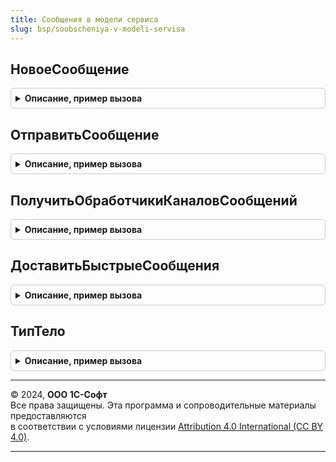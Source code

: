 ```yaml
---
title: Сообщения в модели сервиса
slug: bsp/soobscheniya-v-modeli-servisa
---
```



## НовоеСообщение
<details style="margin: 1em 0; padding: 0.5em; border: 1px solid #ccc; border-radius: 6px;">

<summary style="font-weight: bold; cursor: pointer;">Описание, пример вызова</summary>

```bsl

// Возвращает новое сообщение.
// @skip-warning ПустойМетод - особенность реализации.
//
// Параметры:
//  ТипТелаСообщения - ТипОбъектаXDTO - тип тела сообщения которое требуется создать.
//
// Возвращаемое значение:
//  ОбъектXDTO - объект требуемого типа.
//
Функция НовоеСообщение(Знач ТипТелаСообщения) Экспорт
```

Пример вызова
```bsl
Результат = СообщенияВМоделиСервиса.НовоеСообщение(ТипТелаСообщения) 
```
</details>

## ОтправитьСообщение
<details style="margin: 1em 0; padding: 0.5em; border: 1px solid #ccc; border-radius: 6px;">

<summary style="font-weight: bold; cursor: pointer;">Описание, пример вызова</summary>

```bsl

// Отправляет сообщение
// @skip-warning ПустойМетод - особенность реализации.
//
// Параметры:
//  Сообщение - ОбъектXDTO - сообщение.
//  Получатель - ПланОбменаСсылка.ОбменСообщениями - получатель сообщения.
//  Сейчас - Булево - отправить сообщений через механизм быстрых сообщений.
//
Процедура ОтправитьСообщение(Знач Сообщение, Знач Получатель = Неопределено, Экспорт
```

Пример вызова
```bsl
СообщенияВМоделиСервиса.ОтправитьСообщение(Сообщение, Получатель, );
```
</details>

## ПолучитьОбработчикиКаналовСообщений
<details style="margin: 1em 0; padding: 0.5em; border: 1px solid #ccc; border-radius: 6px;">

<summary style="font-weight: bold; cursor: pointer;">Описание, пример вызова</summary>

```bsl

// Получает список обработчиков сообщений по пространству имен.
// @skip-warning ПустойМетод - особенность реализации.
//
// Параметры:
//  Обработчики - ТаблицаЗначений - с колонками:
//    * Канал - Строка - Канал сообщения.
//    * Обработчик - ОбщийМодуль - Обработчик сообщения.
//  ПространствоИмен - Строка - uri пространства имен в котором определены типы тел сообщений.
//  ОбщийМодуль - ОбщийМодуль - Общий модуль в котором содержатся обработчики сообщений.
//
Процедура ПолучитьОбработчикиКаналовСообщений(Знач Обработчики, Экспорт
```

Пример вызова
```bsl
СообщенияВМоделиСервиса.ПолучитьОбработчикиКаналовСообщений(Обработчики, );
```
</details>

## ДоставитьБыстрыеСообщения
<details style="margin: 1em 0; padding: 0.5em; border: 1px solid #ccc; border-radius: 6px;">

<summary style="font-weight: bold; cursor: pointer;">Описание, пример вызова</summary>

```bsl

// Выполняет доставку быстрых сообщений.
// @skip-warning ПустойМетод - особенность реализации.
//
Процедура ДоставитьБыстрыеСообщения() Экспорт
```

Пример вызова
```bsl
СообщенияВМоделиСервиса.ДоставитьБыстрыеСообщения() 
```
</details>

## ТипТело
<details style="margin: 1em 0; padding: 0.5em; border: 1px solid #ccc; border-radius: 6px;">

<summary style="font-weight: bold; cursor: pointer;">Описание, пример вызова</summary>

```bsl

// Возвращает тип, являющийся базовым для всех типов тел сообщений в модели сервиса.
// @skip-warning ПустойМетод - особенность реализации.
//
// Возвращаемое значение:
//  ТипОбъектаXDTO - базовый тип тел сообщений в модели сервиса.
//
Функция ТипТело() Экспорт
```

Пример вызова
```bsl
Результат = СообщенияВМоделиСервиса.ТипТело() 
```
</details>

---

© 2024, **ООО 1С-Софт**  
Все права защищены. Эта программа и сопроводительные материалы предоставляются  
в соответствии с условиями лицензии [Attribution 4.0 International (CC BY 4.0)](https://creativecommons.org/licenses/by/4.0/legalcode).

---
